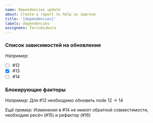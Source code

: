 ```yaml
---
name: Dependencies update
about: Create a report to help us improve
title: '[dependencies]'
labels: dependencies
assignees: TorinAsakura
---
```


### Список зависимостей на обновление
_Например:_
- [ ] #12
- [x] #13
- [ ] #14

### Блокирующие факторы
_Например:_
Для #12 необходимо обновить node 12 -> 14

_Ещё пример:_
Изменения в #14 не имеют обратной совместимости, необходим ресёч (#15) и рефактор (#16)
